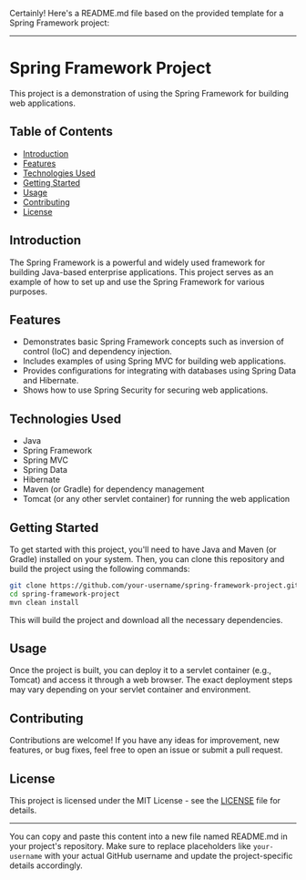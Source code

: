 Certainly! Here's a README.md file based on the provided template for a Spring Framework project:

---

# Spring Framework Project

This project is a demonstration of using the Spring Framework for building web applications.

## Table of Contents

- [Introduction](#introduction)
- [Features](#features)
- [Technologies Used](#technologies-used)
- [Getting Started](#getting-started)
- [Usage](#usage)
- [Contributing](#contributing)
- [License](#license)

## Introduction

The Spring Framework is a powerful and widely used framework for building Java-based enterprise applications. This project serves as an example of how to set up and use the Spring Framework for various purposes.

## Features

- Demonstrates basic Spring Framework concepts such as inversion of control (IoC) and dependency injection.
- Includes examples of using Spring MVC for building web applications.
- Provides configurations for integrating with databases using Spring Data and Hibernate.
- Shows how to use Spring Security for securing web applications.

## Technologies Used

- Java
- Spring Framework
- Spring MVC
- Spring Data
- Hibernate
- Maven (or Gradle) for dependency management
- Tomcat (or any other servlet container) for running the web application

## Getting Started

To get started with this project, you'll need to have Java and Maven (or Gradle) installed on your system. Then, you can clone this repository and build the project using the following commands:

```bash
git clone https://github.com/your-username/spring-framework-project.git
cd spring-framework-project
mvn clean install
```

This will build the project and download all the necessary dependencies.

## Usage

Once the project is built, you can deploy it to a servlet container (e.g., Tomcat) and access it through a web browser. The exact deployment steps may vary depending on your servlet container and environment.

## Contributing

Contributions are welcome! If you have any ideas for improvement, new features, or bug fixes, feel free to open an issue or submit a pull request.

## License

This project is licensed under the MIT License - see the [LICENSE](LICENSE) file for details.

---

You can copy and paste this content into a new file named README.md in your project's repository. Make sure to replace placeholders like `your-username` with your actual GitHub username and update the project-specific details accordingly.